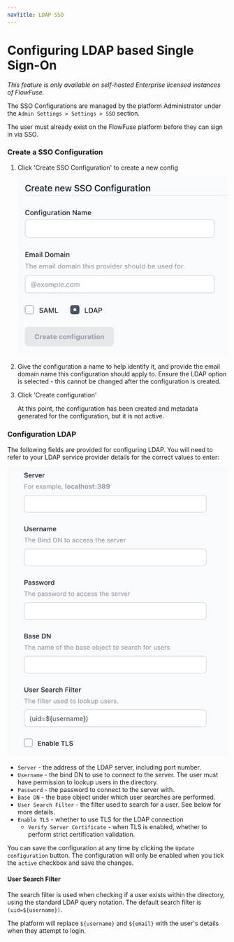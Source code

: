 ```yaml
---
navTitle: LDAP SSO
---
```


# Configuring LDAP based Single Sign-On

_This feature is only available on self-hosted Enterprise licensed instances of FlowFuse._

The SSO Configurations are managed by the platform Administrator under the
`Admin Settings > Settings > SSO` section.

The user must already exist on the FlowFuse platform before they can sign in via SSO.

### Create a SSO Configuration

1. Click 'Create SSO Configuration' to create a new config

   ![](./images/create-sso-config-ldap.png)

2. Give the configuration a name to help identify it, and provide the email domain
   name this configuration should apply to. Ensure the LDAP option is selected - this
   cannot be changed after the configuration is created.

3. Click 'Create configuration'

   At this point, the configuration has been created and metadata generated for the
   configuration, but it is not active.

### Configuration LDAP

The following fields are provided for configuring LDAP. You will need to refer to
your LDAP service provider details for the correct values to enter:

   ![](./images/edit-sso-config-ldap.png)


 - `Server` - the address of the LDAP server, including port number.
 - `Username` - the bind DN to use to connect to the server. The user must have
   permission to lookup users in the directory.
 - `Password` - the password to connect to the server with.
 - `Base DN` - the base object under which user searches are performed.
 - `User Search Filter` - the filter used to search for a user. See below for more details.
 - `Enable TLS` - whether to use TLS for the LDAP connection
   - `Verify Server Certificate` - when TLS is enabled, whether to perform strict certification
     validation.

You can save the configuration at any time by clicking the `Update configuration`
button. The configuration will only be enabled when you tick the `active` checkbox
and save the changes.


#### User Search Filter

The search filter is used when checking if a user exists within the directory, using
the standard LDAP query notation. The default search filter is `(uid=${username})`.

The platform will replace `${username}` and `${email}` with the user's details when
they attempt to login.

